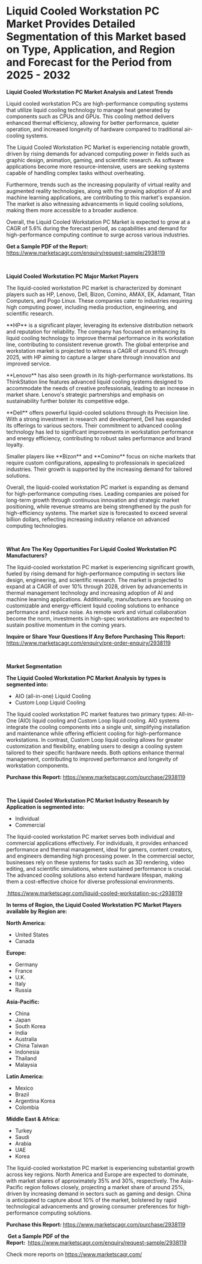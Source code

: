 <p><h1>Liquid Cooled Workstation PC Market Provides Detailed Segmentation of this Market based on Type, Application, and Region and Forecast for the Period from 2025 - 2032</h1></p><p><strong>Liquid Cooled Workstation PC Market Analysis and Latest Trends</strong></p>
<p><p>Liquid cooled workstation PCs are high-performance computing systems that utilize liquid cooling technology to manage heat generated by components such as CPUs and GPUs. This cooling method delivers enhanced thermal efficiency, allowing for better performance, quieter operation, and increased longevity of hardware compared to traditional air-cooling systems. </p><p>The Liquid Cooled Workstation PC Market is experiencing notable growth, driven by rising demands for advanced computing power in fields such as graphic design, animation, gaming, and scientific research. As software applications become more resource-intensive, users are seeking systems capable of handling complex tasks without overheating. </p><p>Furthermore, trends such as the increasing popularity of virtual reality and augmented reality technologies, along with the growing adoption of AI and machine learning applications, are contributing to this market's expansion. The market is also witnessing advancements in liquid cooling solutions, making them more accessible to a broader audience. </p><p>Overall, the Liquid Cooled Workstation PC Market is expected to grow at a CAGR of 5.6% during the forecast period, as capabilities and demand for high-performance computing continue to surge across various industries.</p></p>
<p><strong>Get a Sample PDF of the Report:&nbsp;</strong> <a href="https://www.marketscagr.com/enquiry/request-sample/2938119?utm_campaign=3508&utm_medium=2&utm_source=Github&utm_content=ia&utm_term=14032025&utm_id=liquid-cooled-workstation-pc">https://www.marketscagr.com/enquiry/request-sample/2938119</a></p>
<p>&nbsp;</p>
<p><strong>Liquid Cooled Workstation PC Major Market Players</strong></p>
<p><p>The liquid-cooled workstation PC market is characterized by dominant players such as HP, Lenovo, Dell, Bizon, Comino, AMAX, EK, Adamant, Titan Computers, and Pogo Linux. These companies cater to industries requiring high computing power, including media production, engineering, and scientific research.</p><p>**HP** is a significant player, leveraging its extensive distribution network and reputation for reliability. The company has focused on enhancing its liquid cooling technology to improve thermal performance in its workstation line, contributing to consistent revenue growth. The global enterprise and workstation market is projected to witness a CAGR of around 6% through 2025, with HP aiming to capture a larger share through innovation and improved service.</p><p>**Lenovo** has also seen growth in its high-performance workstations. Its ThinkStation line features advanced liquid cooling systems designed to accommodate the needs of creative professionals, leading to an increase in market share. Lenovo's strategic partnerships and emphasis on sustainability further bolster its competitive edge.</p><p>**Dell** offers powerful liquid-cooled solutions through its Precision line. With a strong investment in research and development, Dell has expanded its offerings to various sectors. Their commitment to advanced cooling technology has led to significant improvements in workstation performance and energy efficiency, contributing to robust sales performance and brand loyalty.</p><p>Smaller players like **Bizon** and **Comino** focus on niche markets that require custom configurations, appealing to professionals in specialized industries. Their growth is supported by the increasing demand for tailored solutions.</p><p>Overall, the liquid-cooled workstation PC market is expanding as demand for high-performance computing rises. Leading companies are poised for long-term growth through continuous innovation and strategic market positioning, while revenue streams are being strengthened by the push for high-efficiency systems. The market size is forecasted to exceed several billion dollars, reflecting increasing industry reliance on advanced computing technologies.</p></p>
<p>&nbsp;</p>
<p><strong>What Are The Key Opportunities For Liquid Cooled Workstation PC Manufacturers?</strong></p>
<p><p>The liquid-cooled workstation PC market is experiencing significant growth, fueled by rising demand for high-performance computing in sectors like design, engineering, and scientific research. The market is projected to expand at a CAGR of over 10% through 2028, driven by advancements in thermal management technology and increasing adoption of AI and machine learning applications. Additionally, manufacturers are focusing on customizable and energy-efficient liquid cooling solutions to enhance performance and reduce noise. As remote work and virtual collaboration become the norm, investments in high-spec workstations are expected to sustain positive momentum in the coming years.</p></p>
<p><strong>Inquire or Share Your Questions If Any Before Purchasing This Report:</strong> <a href="https://www.marketscagr.com/enquiry/pre-order-enquiry/2938119?utm_campaign=3508&utm_medium=2&utm_source=Github&utm_content=ia&utm_term=14032025&utm_id=liquid-cooled-workstation-pc">https://www.marketscagr.com/enquiry/pre-order-enquiry/2938119</a></p>
<p>&nbsp;</p>
<p><strong>Market Segmentation</strong></p>
<p><strong>The Liquid Cooled Workstation PC Market Analysis by types is segmented into:</strong></p>
<p><ul><li>AIO (all-in-one) Liquid Cooling</li><li>Custom Loop Liquid Cooling</li></ul></p>
<p><p>The liquid cooled workstation PC market features two primary types: All-in-One (AIO) liquid cooling and Custom Loop liquid cooling. AIO systems integrate the cooling components into a single unit, simplifying installation and maintenance while offering efficient cooling for high-performance workstations. In contrast, Custom Loop liquid cooling allows for greater customization and flexibility, enabling users to design a cooling system tailored to their specific hardware needs. Both options enhance thermal management, contributing to improved performance and longevity of workstation components.</p></p>
<p><strong>Purchase this Report:&nbsp;</strong><a href="https://www.marketscagr.com/purchase/2938119?utm_campaign=3508&utm_medium=2&utm_source=Github&utm_content=ia&utm_term=14032025&utm_id=liquid-cooled-workstation-pc">https://www.marketscagr.com/purchase/2938119</a></p>
<p>&nbsp;</p>
<p><strong>The Liquid Cooled Workstation PC Market Industry Research by Application is segmented into:</strong></p>
<p><ul><li>Individual</li><li>Commercial</li></ul></p>
<p><p>The liquid-cooled workstation PC market serves both individual and commercial applications effectively. For individuals, it provides enhanced performance and thermal management, ideal for gamers, content creators, and engineers demanding high processing power. In the commercial sector, businesses rely on these systems for tasks such as 3D rendering, video editing, and scientific simulations, where sustained performance is crucial. The advanced cooling solutions also extend hardware lifespan, making them a cost-effective choice for diverse professional environments.</p></p>
<p><a href="https://www.marketscagr.com/liquid-cooled-workstation-pc-r2938119?utm_campaign=3508&utm_medium=2&utm_source=Github&utm_content=ia&utm_term=14032025&utm_id=liquid-cooled-workstation-pc">&nbsp;https://www.marketscagr.com/liquid-cooled-workstation-pc-r2938119</a></p>
<p><strong>In terms of Region, the Liquid Cooled Workstation PC Market Players available by Region are:</strong></p>
<p>
    <p> <strong> North America: </strong>
        <ul>
            <li>United States</li>
            <li>Canada</li>
        </ul>
        </p> 
    <p> <strong> Europe: </strong>
        <ul>
            <li>Germany</li>
            <li>France</li>
            <li>U.K.</li>
            <li>Italy</li>
            <li>Russia</li>
        </ul>
        </p> 
    <p> <strong> Asia-Pacific: </strong>
        <ul>
            <li>China</li>
            <li>Japan</li>
            <li>South Korea</li>
            <li>India</li>
            <li>Australia</li>
            <li>China Taiwan</li>
            <li>Indonesia</li>
            <li>Thailand</li>
            <li>Malaysia</li>
        </ul>
        </p> 
    <p> <strong> Latin America: </strong>
        <ul>
            <li>Mexico</li>
            <li>Brazil</li>
            <li>Argentina Korea</li>
            <li>Colombia</li>
        </ul>
        </p> 
    <p> <strong> Middle East & Africa: </strong>
        <ul>
            <li>Turkey</li>
            <li>Saudi</li>
            <li>Arabia</li>
            <li>UAE</li>
            <li>Korea</li>
        </ul>
    </p>
    </p>
<p><p>The liquid-cooled workstation PC market is experiencing substantial growth across key regions. North America and Europe are expected to dominate, with market shares of approximately 35% and 30%, respectively. The Asia-Pacific region follows closely, projecting a market share of around 25%, driven by increasing demand in sectors such as gaming and design. China is anticipated to capture about 10% of the market, bolstered by rapid technological advancements and growing consumer preferences for high-performance computing solutions.</p></p>
<p><strong>Purchase this Report: </strong><a href="https://www.marketscagr.com/purchase/2938119?utm_campaign=3508&utm_medium=2&utm_source=Github&utm_content=ia&utm_term=14032025&utm_id=liquid-cooled-workstation-pc">https://www.marketscagr.com/purchase/2938119</a></p>
<p>&nbsp;<strong>Get a Sample PDF of the Report:&nbsp;&nbsp;</strong><a href="https://www.marketscagr.com/enquiry/request-sample/2938119?utm_campaign=3508&utm_medium=2&utm_source=Github&utm_content=ia&utm_term=14032025&utm_id=liquid-cooled-workstation-pc">https://www.marketscagr.com/enquiry/request-sample/2938119</a></p>
<p><strong></strong></p>
<p>Check more reports on <a href="https://www.marketscagr.com/?utm_campaign=3508&utm_medium=2&utm_source=Github&utm_content=ia&utm_term=14032025&utm_id=liquid-cooled-workstation-pc">https://www.marketscagr.com/</a></p>